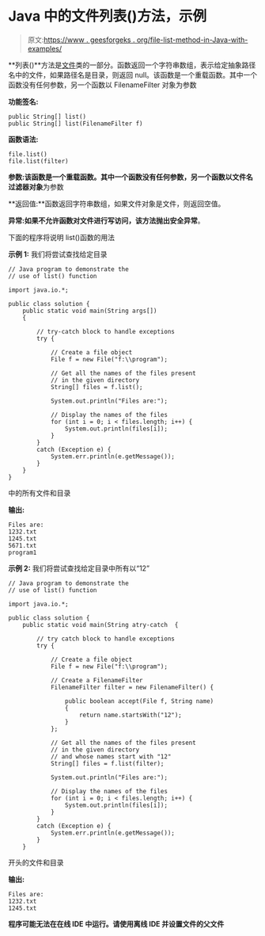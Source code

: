 # Java 中的文件列表()方法，示例

> 原文:[https://www . geesforgeks . org/file-list-method-in-Java-with-examples/](https://www.geeksforgeeks.org/file-list-method-in-java-with-examples/)

**列表()**方法是[文件](https://www.geeksforgeeks.org/File-class-in-java/)类的一部分。函数返回一个字符串数组，表示给定抽象路径名中的文件，如果路径名是目录，则返回 null。该函数是一个重载函数。其中一个函数没有任何参数，另一个函数以 FilenameFilter 对象为参数

**功能签名:**

```
public String[] list()
public String[] list(FilenameFilter f)
```

**函数语法:**

```
file.list()
file.list(filter)
```

**参数:**该函数是一个重载函数。其中一个函数没有任何参数，另一个函数以**文件名过滤器对象**为参数

**返回值:**函数返回字符串数组，如果文件对象是文件，则返回空值。

**异常:**如果不允许函数对文件进行写访问，该方法抛出**安全异常**。

下面的程序将说明 list()函数的用法

**示例 1:** 我们将尝试查找给定目录

```
// Java program to demonstrate the
// use of list() function

import java.io.*;

public class solution {
    public static void main(String args[])
    {

        // try-catch block to handle exceptions
        try {

            // Create a file object
            File f = new File("f:\\program");

            // Get all the names of the files present
            // in the given directory
            String[] files = f.list();

            System.out.println("Files are:");

            // Display the names of the files
            for (int i = 0; i < files.length; i++) {
                System.out.println(files[i]);
            }
        }
        catch (Exception e) {
            System.err.println(e.getMessage());
        }
    }
}
```

中的所有文件和目录

**输出:**

```
Files are:
1232.txt
1245.txt
5671.txt
program1

```

**示例 2:** 我们将尝试查找给定目录中所有以“12”

```
// Java program to demonstrate the
// use of list() function

import java.io.*;

public class solution {
    public static void main(String atry-catch  {

        // try catch block to handle exceptions
        try {

            // Create a file object
            File f = new File("f:\\program");

            // Create a FilenameFilter
            FilenameFilter filter = new FilenameFilter() {

                public boolean accept(File f, String name)
                {
                    return name.startsWith("12");
                }
            };

            // Get all the names of the files present
            // in the given directory
            // and whose names start with "12"
            String[] files = f.list(filter);

            System.out.println("Files are:");

            // Display the names of the files
            for (int i = 0; i < files.length; i++) {
                System.out.println(files[i]);
            }
        }
        catch (Exception e) {
            System.err.println(e.getMessage());
        }
    }
```

开头的文件和目录

**输出:**

```
Files are:
1232.txt
1245.txt

```

**程序可能无法在在线 IDE 中运行。请使用离线 IDE 并设置文件的父文件**